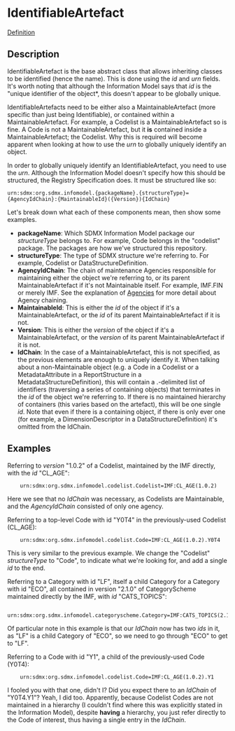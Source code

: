 # IdentifiableArtefact
[Definition](../../information_model/Base/IdentifiableArtefact.md)

## Description

IdentifiableArtefact is the base abstract class that allows inheriting classes to be identified (hence the name). This is done using the *id* and *urn* fields. It's worth noting that although the Information Model says that *id* is the "unique identifier of the object*, this doesn't appear to be globally unique.

IdentifiableArtefacts need to be either also a MaintainableArtefact (more specific than just being Identifiable), or contained within a MaintainableArtefact. For example, a Codelist is a MaintainableArtefact so is fine. A Code is not a MaintainableArtefact, but it **is** contained inside a MaintainableArtefact; the Codelist. Why this is required will become apparent when looking at how to use the *urn* to globally uniquely identify an object.

In order to globally uniquely identify an IdentifiableArtefact, you need to use the *urn*. Although the Information Model doesn't specify how this should be structured, the Registry Specification does. It must be structured like so:
```
urn:sdmx:org.sdmx.infomodel.{packageName}.{structureType}={AgencyIdChain}:{MaintainableId}({Version}){IdChain}
```
Let's break down what each of these components mean, then show some examples.
- **packageName**: Which SDMX Information Model package our *structureType* belongs to. For example, Code belongs in the "codelist" package. The packages are how we've structured this repository.
- **structureType**: The type of SDMX structure we're referring to. For example, Codelist or DataStructureDefinition.
- **AgencyIdChain**: The chain of maintenance Agencies responsible for maintaining either the object we're referring to, or its parent MaintainableArtefact if it's not Maintainable itself. For example, IMF.FIN or merely IMF. See the explanation of [Agencies](AgencySchemeAndAgencies.md) for more detail about Agency chaining.
- **MaintainableId**: This is either the *id* of the object if it's a MaintainableArtefact, or the *id* of its parent MaintainableArtefact if it is not.
- **Version**: This is either the *version* of the object if it's a MaintainableArtefact, or the *version* of its parent MaintainableArtefact if it is not.
- **IdChain**: In the case of a MaintainableArtefact, this is not specified, as the previous elements are enough to uniquely identify it. When talking about a non-Maintainable object (e.g. a Code in a Codelist or a MetadataAttribute in a ReportStructure in a MetadataStructureDefinition), this will contain a .-delimited list of identifiers (traversing a series of containing objects) that terminates in the *id* of the object we're referring to. If there is no maintained hierarchy of containers (this varies based on the artefact), this will be one single *id*. Note that even if there is a containing object, if there is only ever one (for example, a DimensionDescriptor in a DataStructureDefinition) it's omitted from the IdChain.

## Examples

Referring to *version* "1.0.2" of a Codelist, maintained by the IMF directly, with the *id* "CL_AGE":
```
    urn:sdmx:org.sdmx.infomodel.codelist.Codelist=IMF:CL_AGE(1.0.2)
```
Here we see that no *IdChain* was necessary, as Codelists are Maintainable, and the *AgencyIdChain* consisted of only one agency.

Referring to a top-level Code with id "Y0T4" in the previously-used Codelist (CL_AGE):
```
    urn:sdmx:org.sdmx.infomodel.codelist.Code=IMF:CL_AGE(1.0.2).Y0T4
```
This is very similar to the previous example. We change the "Codelist" *structureType* to "Code", to indicate what we're looking for, and add a single *id* to the end.

Referring to a Category with id "LF", itself a child Category for a Category with id "ECO", all contained in version "2.1.0" of CategoryScheme maintained directly by the IMF, with *id* "CATS_TOPICS":
```
    urn:sdmx:org.sdmx.infomodel.categoryscheme.Category=IMF:CATS_TOPICS(2.1.0).ECO.LF
```
Of particular note in this example is that our *IdChain* now has two *ids* in it, as "LF" is a child Category of "ECO", so we need to go through "ECO" to get to "LF".


Referring to a Code with id "Y1", a child of the previously-used Code (Y0T4):
```
    urn:sdmx:org.sdmx.infomodel.codelist.Code=IMF:CL_AGE(1.0.2).Y1
```
I fooled you with that one, didn't I? Did you expect there to an *IdChain* of "Y0T4.Y1"? Yeah, I did too. Apparently, because Codelist Codes are not maintained in a hierarchy (I couldn't find where this was explicitly stated in the Information Model), despite **having** a hierarchy, you just refer directly to the Code of interest, thus having a single entry in the *IdChain*.